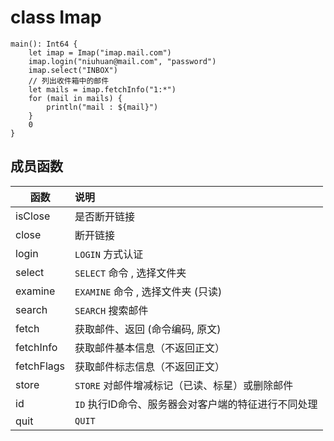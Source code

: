 class Imap
==========

```cangjie
main(): Int64 {
    let imap = Imap("imap.mail.com")
    imap.login("niuhuan@mail.com", "password")
    imap.select("INBOX")
    // 列出收件箱中的邮件
    let mails = imap.fetchInfo("1:*")
    for (mail in mails) { 
        println("mail : ${mail}")
    }
    0
}
```

## 成员函数

| 函数 | 说明 |
| -- | :-- |
| isClose | 是否断开链接
| close | 断开链接
| login | `LOGIN` 方式认证
| select | `SELECT` 命令 , 选择文件夹
| examine | `EXAMINE` 命令 , 选择文件夹 (只读)
| search | `SEARCH` 搜索邮件
| fetch | 获取邮件、返回 (命令编码, 原文)
| fetchInfo | 获取邮件基本信息（不返回正文）
| fetchFlags | 获取邮件标志信息（不返回正文）
| store | `STORE` 对邮件增减标记（已读、标星）或删除邮件
| id | `ID` 执行ID命令、服务器会对客户端的特征进行不同处理
| quit | `QUIT`
